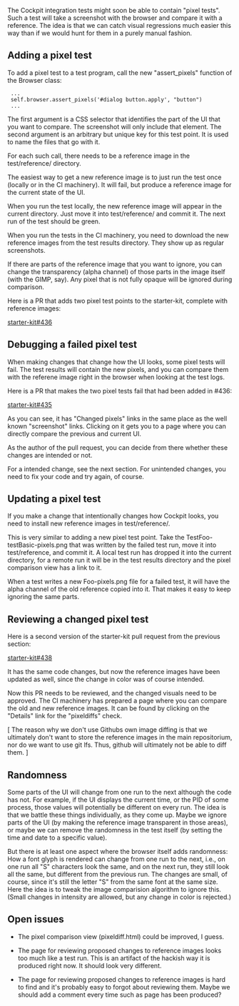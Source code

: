 The Cockpit integration tests might soon be able to contain "pixel
tests".  Such a test will take a screenshot with the browser and
compare it with a reference.  The idea is that we can catch visual
regressions much easier this way than if we would hunt for them in a
purely manual fashion.

## Adding a pixel test

To add a pixel test to a test program, call the new "assert_pixels"
function of the Browser class:

     ...
     self.browser.assert_pixels('#dialog button.apply', "button")
     ...

The first argument is a CSS selector that identifies the part of the
UI that you want to compare.  The screenshot will only include that
element.  The second argument is an arbitrary but unique key for this
test point.  It is used to name the files that go with it.

For each such call, there needs to be a reference image in the
test/reference/ directory.

The easiest way to get a new reference image is to just run the test
once (locally or in the CI machinery).  It will fail, but produce a
reference image for the current state of the UI.

When you run the test locally, the new reference image will appear in
the current directory.  Just move it into test/reference/ and commit
it.  The next run of the test should be green.

When you run the tests in the CI machinery, you need to download the
new reference images from the test results directory.  They show up as
regular screenshots.

If there are parts of the reference image that you want to ignore, you
can change the transparency (alpha channel) of those parts in the
image itself (with the GIMP, say).  Any pixel that is not fully opaque
will be ignored during comparison.

Here is a PR that adds two pixel test points to the starter-kit,
complete with reference images:

  [starter-kit#436](https://github.com/cockpit-project/starter-kit/pull/436)

## Debugging a failed pixel test

When making changes that change how the UI looks, some pixel tests
will fail.  The test results will contain the new pixels, and you can
compare them with the referene image right in the browser when looking
at the test logs.

Here is a PR that makes the two pixel tests fail that had been added
in #436:

  [starter-kit#435](https://github.com/cockpit-project/starter-kit/pull/435)

As you can see, it has "Changed pixels" links in the same place as the
well known "screenshot" links.  Clicking on it gets you to a page
where you can directly compare the previous and current UI.

As the author of the pull request, you can decide from there whether
these changes are intended or not.

For a intended change, see the next section.  For unintended changes,
you need to fix your code and try again, of course.

## Updating a pixel test

If you make a change that intentionally changes how Cockpit looks, you
need to install new reference images in test/reference/.

This is very similar to adding a new pixel test point.  Take the
TestFoo-testBasic-pixels.png that was written by the failed test run,
move it into test/reference, and commit it.  A local test run has
dropped it into the current directory, for a remote run it will be in
the test results directory and the pixel comparison view has a link to
it.

When a test writes a new Foo-pixels.png file for a failed test, it
will have the alpha channel of the old reference copied into it.  That
makes it easy to keep ignoring the same parts.

## Reviewing a changed pixel test

Here is a second version of the starter-kit pull request from the
previous section:

  [starter-kit#438](https://github.com/cockpit-project/starter-kit/pull/438)

It has the same code changes, but now the reference images have been
updated as well, since the change in color was of course intended.

Now this PR needs to be reviewed, and the changed visuals need to be
approved.  The CI machinery has prepared a page where you can compare
the old and new reference images.  It can be found by clicking on the
"Details" link for the "pixeldiffs" check.

[ The reason why we don't use Githubs own image diffing is that we
  ultimately don't want to store the reference images in the main
  repositorium, nor do we want to use git lfs.  Thus, github will
  ultimately not be able to diff them.
]

## Randomness

Some parts of the UI will change from one run to the next although the
code has not.  For example, if the UI displays the current time, or
the PID of some process, those values will potentially be different on
every run.  The idea is that we battle these things individually, as
they come up.  Maybe we ignore parts of the UI (by making the
reference image transparent in those areas), or maybe we can remove
the randomness in the test itself (by setting the time and date to a
specific value).

But there is at least one aspect where the browser itself adds
randomness: How a font glyph is rendered can change from one run to
the next, i.e., on one run all "S" characters look the same, and on
the next run, they still look all the same, but different from the
previous run.  The changes are small, of course, since it's still the
letter "S" from the same font at the same size.  Here the idea is to
tweak the image comparision algorithm to ignore this.  (Small changes
in intensity are allowed, but any change in color is rejected.)

## Open issues

- The pixel comparison view (pixeldiff.html) could be improved, I
  guess.

- The page for reviewing proposed changes to reference images looks
  too much like a test run.  This is an artifact of the hackish way it
  is produced right now.  It should look very different.

- The page for reviewing proposed changes to reference images is hard
  to find and it's probably easy to forgot about reviewing them.
  Maybe we should add a comment every time such as page has been
  produced?
